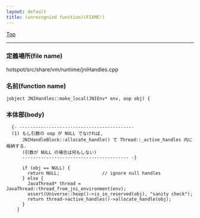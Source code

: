 ```yaml
---
layout: default
title: (unrecognied function)(FIXME!)
---
```

[Top](../index.html)

--- 
### 定義場所(file name)
hotspot/src/share/vm/runtime/jniHandles.cpp

### 名前(function name)
```
jobject JNIHandles::make_local(JNIEnv* env, oop obj) {
```

### 本体部(body)
```
  {- -------------------------------------------
  (1) もし引数の oop が NULL でなければ, 
      JNIHandleBlock::allocate_handle() で Thread::_active_handles 内に格納する.
      (引数が NULL の場合は何もしない)
      ---------------------------------------- -}

	  if (obj == NULL) {
	    return NULL;                // ignore null handles
	  } else {
	    JavaThread* thread = JavaThread::thread_from_jni_environment(env);
	    assert(Universe::heap()->is_in_reserved(obj), "sanity check");
	    return thread->active_handles()->allocate_handle(obj);
	  }
	}
	
```


